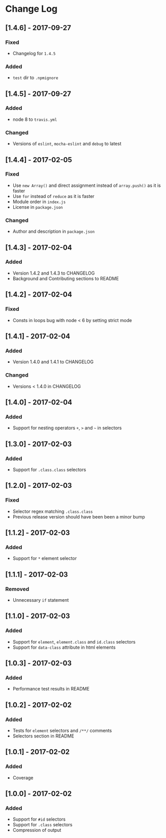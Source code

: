 # Change Log

## [1.4.6] - 2017-09-27
### Fixed
- Changelog for `1.4.5`

### Added
- `test` dir to `.npmignore`

## [1.4.5] - 2017-09-27
### Added
- node 8 to `travis.yml`

### Changed
- Versions of `eslint`, `mocha-eslint` and `debug` to latest

## [1.4.4] - 2017-02-05
### Fixed
- Use `new Array()` and direct assignment instead of `array.push()` as it is faster
- Use `for` instead of `reduce` as it is faster
- Module order in `index.js`
- License in `package.json`

### Changed
- Author and description in `package.json`

## [1.4.3] - 2017-02-04
### Added
- Version 1.4.2 and 1.4.3 to CHANGELOG
- Background and Contributing sections to README

## [1.4.2] - 2017-02-04
### Fixed
- Consts in loops bug with node < 6 by setting strict mode

## [1.4.1] - 2017-02-04
### Added
- Version 1.4.0 and 1.4.1 to CHANGELOG

### Changed
- Versions < 1.4.0 in CHANGELOG

## [1.4.0] - 2017-02-04
### Added
- Support for nesting operators `+`, `>` and `~` in selectors

## [1.3.0] - 2017-02-03
### Added
- Support for `.class.class` selectors

## [1.2.0] - 2017-02-03
### Fixed
- Selector regex matching `.class.class`
- Previous release version should have been been a minor bump

## [1.1.2] - 2017-02-03
### Added
- Support for `*` element selector

## [1.1.1] - 2017-02-03
### Removed
- Unnecessary `if` statement

## [1.1.0] - 2017-02-03
### Added
- Support for `element`, `element.class` and `id.class` selectors
- Support for `data-class` attribute in html elements

## [1.0.3] - 2017-02-03
### Added
- Performance test results in README

## [1.0.2] - 2017-02-02
### Added
- Tests for `element` selectors and `/**/` comments
- Selectors section in README

## [1.0.1] - 2017-02-02
### Added
- Coverage

## [1.0.0] - 2017-02-02
### Added
- Support for `#id` selectors
- Support for `.class` selectors
- Compression of output